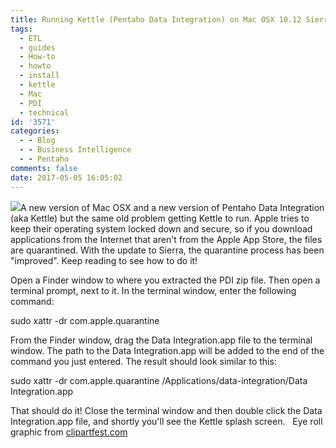 ```yaml
---
title: Running Kettle (Pentaho Data Integration) on Mac OSX 10.12 Sierra
tags:
  - ETL
  - guides
  - How-to
  - howto
  - install
  - kettle
  - Mac
  - PDI
  - technical
id: '3571'
categories:
  - - Blog
  - - Business Intelligence
  - - Pentaho
comments: false
date: 2017-05-05 16:05:02
---
```


[![](http://edpflager.com/wp-content/uploads/2017/05/eye-roll-300x229.jpeg)](http://edpflager.com/?attachment_id=3572#main)A new version of Mac OSX and a new version of Pentaho Data Integration (aka Kettle) but the same old problem getting Kettle to run. Apple tries to keep their operating system locked down and secure, so if you download applications from the Internet that aren't from the Apple App Store, the files are quarantined. With the update to Sierra, the quarantine process has been "improved". Keep reading to see how to do it!
<!-- more -->
Open a Finder window to where you extracted the PDI zip file. Then open a terminal prompt, next to it. In the terminal window, enter the following command:

sudo xattr -dr com.apple.quarantine

From the Finder window, drag the Data Integration.app file to the terminal window. The path to the Data Integration.app will be added to the end of the command you just entered. The result should look similar to this:

sudo xattr -dr com.apple.quarantine /Applications/data-integration/Data Integration.app

That should do it! Close the terminal window and then double click the Data Integration.app file, and shortly you'll see the Kettle splash screen.   Eye roll graphic from [clipartfest.com](https://clipartfest.com/)